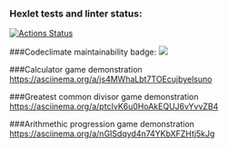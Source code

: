 ### Hexlet tests and linter status:
[![Actions Status](https://github.com/zwg3/python-project-49/workflows/hexlet-check/badge.svg)](https://github.com/zwg3/python-project-49/actions)

###Codeclimate maintainability badge:
<a href="https://codeclimate.com/github/zwg3/python-project-49/maintainability"><img src="https://api.codeclimate.com/v1/badges/4c54ad22338cf823bbf3/maintainability" /></a>

###Calculator game demonstration
https://asciinema.org/a/js4MWhaLbt7TOEcujbyelsuno

###Greatest common divisor game demonstration
https://asciinema.org/a/ptcIvK6u0HoAkEQUJ6vYvvZB4

###Arithmethic progression game demonstration
https://asciinema.org/a/nGISdqyd4n74YKbXFZHtj5kJg

